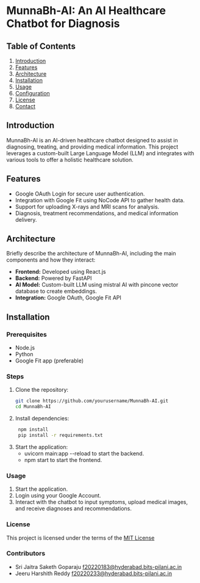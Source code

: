 # MunnaBh-AI: An AI Healthcare Chatbot for Diagnosis

## Table of Contents
1. [Introduction](#introduction)
2. [Features](#features)
3. [Architecture](#architecture)
4. [Installation](#installation)
5. [Usage](#usage)
6. [Configuration](#configuration)
8. [License](#license)
9. [Contact](#contact)

## Introduction
MunnaBh-AI is an AI-driven healthcare chatbot designed to assist in diagnosing, treating, and providing medical information. This project leverages a custom-built Large Language Model (LLM) and integrates with various tools to offer a holistic healthcare solution.

## Features
- Google OAuth Login for secure user authentication.
- Integration with Google Fit using NoCode API to gather health data.
- Support for uploading X-rays and MRI scans for analysis.
- Diagnosis, treatment recommendations, and medical information delivery.

## Architecture
Briefly describe the architecture of MunnaBh-AI, including the main components and how they interact:
- **Frontend:** Developed using React.js
- **Backend:** Powered by FastAPI
- **AI Model:** Custom-built LLM using mistral AI with pincone vector database to create embeddings.
- **Integration:** Google OAuth, Google Fit API

## Installation
### Prerequisites
- Node.js
- Python
- Google Fit app (preferable)

### Steps
1. Clone the repository:
   ```sh
   git clone https://github.com/yourusername/MunnaBh-AI.git
   cd MunnaBh-AI
2. Install dependencies:
   ```sh
    npm install
    pip install -r requirements.txt
3. Start the application:
   - uvicorn main:app --reload to start the backend.
   - npm start to start the frontend.

### Usage
1. Start the application.
2. Login using your Google Account.
3. Interact with the chatbot to input symptoms, upload medical images, and receive diagnoses and recommendations.

### License
This project is licensed under the terms of the [MIT License](LICENSE.md)

### Contributors
  - Sri Jaitra Saketh Goparaju  f20220183@hyderabad.bits-pilani.ac.in
  - Jeeru Harshith Reddy        f20220233@hyderabad.bits-pilani.ac.in
   

     
